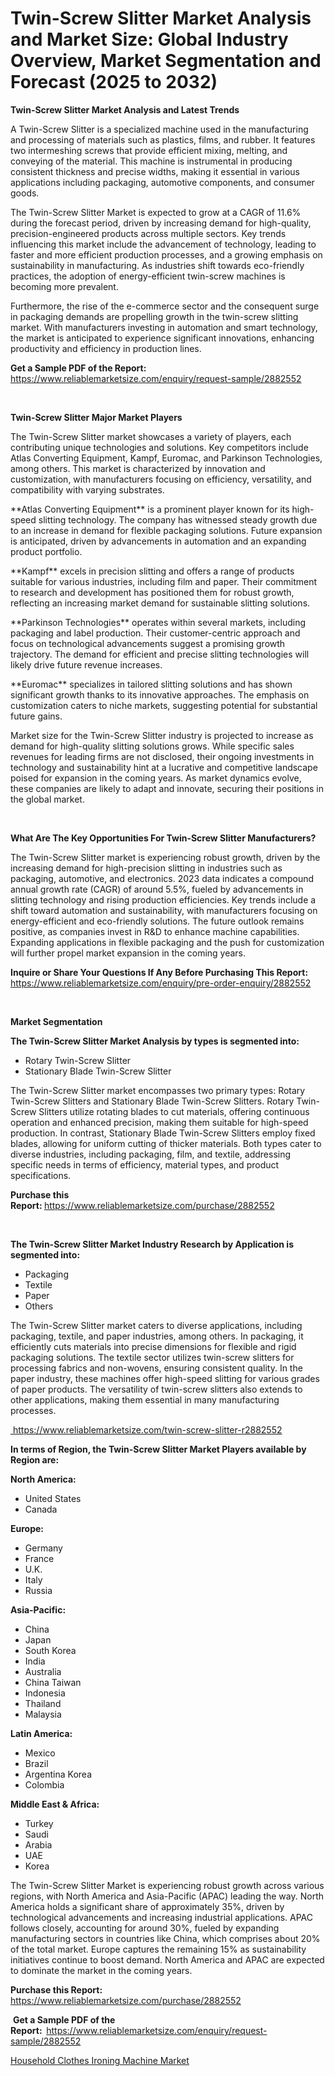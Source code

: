 <p><h1>Twin-Screw Slitter Market Analysis and Market Size: Global Industry Overview, Market Segmentation and Forecast (2025 to 2032)</h1></p><p><strong>Twin-Screw Slitter Market Analysis and Latest Trends</strong></p>
<p><p>A Twin-Screw Slitter is a specialized machine used in the manufacturing and processing of materials such as plastics, films, and rubber. It features two intermeshing screws that provide efficient mixing, melting, and conveying of the material. This machine is instrumental in producing consistent thickness and precise widths, making it essential in various applications including packaging, automotive components, and consumer goods.</p><p>The Twin-Screw Slitter Market is expected to grow at a CAGR of 11.6% during the forecast period, driven by increasing demand for high-quality, precision-engineered products across multiple sectors. Key trends influencing this market include the advancement of technology, leading to faster and more efficient production processes, and a growing emphasis on sustainability in manufacturing. As industries shift towards eco-friendly practices, the adoption of energy-efficient twin-screw machines is becoming more prevalent.</p><p>Furthermore, the rise of the e-commerce sector and the consequent surge in packaging demands are propelling growth in the twin-screw slitting market. With manufacturers investing in automation and smart technology, the market is anticipated to experience significant innovations, enhancing productivity and efficiency in production lines.</p></p>
<p><strong>Get a Sample PDF of the Report:&nbsp;</strong> <a href="https://www.reliablemarketsize.com/enquiry/request-sample/2882552?utm_campaign=3176&utm_medium=2&utm_source=Github&utm_content=ia&utm_term=13032025&utm_id=twin-screw-slitter">https://www.reliablemarketsize.com/enquiry/request-sample/2882552</a></p>
<p>&nbsp;</p>
<p><strong>Twin-Screw Slitter Major Market Players</strong></p>
<p><p>The Twin-Screw Slitter market showcases a variety of players, each contributing unique technologies and solutions. Key competitors include Atlas Converting Equipment, Kampf, Euromac, and Parkinson Technologies, among others. This market is characterized by innovation and customization, with manufacturers focusing on efficiency, versatility, and compatibility with varying substrates.</p><p>**Atlas Converting Equipment** is a prominent player known for its high-speed slitting technology. The company has witnessed steady growth due to an increase in demand for flexible packaging solutions. Future expansion is anticipated, driven by advancements in automation and an expanding product portfolio. </p><p>**Kampf** excels in precision slitting and offers a range of products suitable for various industries, including film and paper. Their commitment to research and development has positioned them for robust growth, reflecting an increasing market demand for sustainable slitting solutions.</p><p>**Parkinson Technologies** operates within several markets, including packaging and label production. Their customer-centric approach and focus on technological advancements suggest a promising growth trajectory. The demand for efficient and precise slitting technologies will likely drive future revenue increases.</p><p>**Euromac** specializes in tailored slitting solutions and has shown significant growth thanks to its innovative approaches. The emphasis on customization caters to niche markets, suggesting potential for substantial future gains.</p><p>Market size for the Twin-Screw Slitter industry is projected to increase as demand for high-quality slitting solutions grows. While specific sales revenues for leading firms are not disclosed, their ongoing investments in technology and sustainability hint at a lucrative and competitive landscape poised for expansion in the coming years. As market dynamics evolve, these companies are likely to adapt and innovate, securing their positions in the global market.</p></p>
<p>&nbsp;</p>
<p><strong>What Are The Key Opportunities For Twin-Screw Slitter Manufacturers?</strong></p>
<p><p>The Twin-Screw Slitter market is experiencing robust growth, driven by the increasing demand for high-precision slitting in industries such as packaging, automotive, and electronics. 2023 data indicates a compound annual growth rate (CAGR) of around 5.5%, fueled by advancements in slitting technology and rising production efficiencies. Key trends include a shift toward automation and sustainability, with manufacturers focusing on energy-efficient and eco-friendly solutions. The future outlook remains positive, as companies invest in R&D to enhance machine capabilities. Expanding applications in flexible packaging and the push for customization will further propel market expansion in the coming years.</p></p>
<p><strong>Inquire or Share Your Questions If Any Before Purchasing This Report:</strong> <a href="https://www.reliablemarketsize.com/enquiry/pre-order-enquiry/2882552?utm_campaign=3176&utm_medium=2&utm_source=Github&utm_content=ia&utm_term=13032025&utm_id=twin-screw-slitter">https://www.reliablemarketsize.com/enquiry/pre-order-enquiry/2882552</a></p>
<p>&nbsp;</p>
<p><strong>Market Segmentation</strong></p>
<p><strong>The Twin-Screw Slitter Market Analysis by types is segmented into:</strong></p>
<p><ul><li>Rotary Twin-Screw Slitter</li><li>Stationary Blade Twin-Screw Slitter</li></ul></p>
<p><p>The Twin-Screw Slitter market encompasses two primary types: Rotary Twin-Screw Slitters and Stationary Blade Twin-Screw Slitters. Rotary Twin-Screw Slitters utilize rotating blades to cut materials, offering continuous operation and enhanced precision, making them suitable for high-speed production. In contrast, Stationary Blade Twin-Screw Slitters employ fixed blades, allowing for uniform cutting of thicker materials. Both types cater to diverse industries, including packaging, film, and textile, addressing specific needs in terms of efficiency, material types, and product specifications.</p></p>
<p><strong>Purchase this Report:&nbsp;</strong><a href="https://www.reliablemarketsize.com/purchase/2882552?utm_campaign=3176&utm_medium=2&utm_source=Github&utm_content=ia&utm_term=13032025&utm_id=twin-screw-slitter">https://www.reliablemarketsize.com/purchase/2882552</a></p>
<p>&nbsp;</p>
<p><strong>The Twin-Screw Slitter Market Industry Research by Application is segmented into:</strong></p>
<p><ul><li>Packaging</li><li>Textile</li><li>Paper</li><li>Others</li></ul></p>
<p><p>The Twin-Screw Slitter market caters to diverse applications, including packaging, textile, and paper industries, among others. In packaging, it efficiently cuts materials into precise dimensions for flexible and rigid packaging solutions. The textile sector utilizes twin-screw slitters for processing fabrics and non-wovens, ensuring consistent quality. In the paper industry, these machines offer high-speed slitting for various grades of paper products. The versatility of twin-screw slitters also extends to other applications, making them essential in many manufacturing processes.</p></p>
<p><a href="https://www.reliablemarketsize.com/twin-screw-slitter-r2882552?utm_campaign=3176&utm_medium=2&utm_source=Github&utm_content=ia&utm_term=13032025&utm_id=twin-screw-slitter">&nbsp;https://www.reliablemarketsize.com/twin-screw-slitter-r2882552</a></p>
<p><strong>In terms of Region, the Twin-Screw Slitter Market Players available by Region are:</strong></p>
<p>
    <p> <strong> North America: </strong>
        <ul>
            <li>United States</li>
            <li>Canada</li>
        </ul>
        </p> 
    <p> <strong> Europe: </strong>
        <ul>
            <li>Germany</li>
            <li>France</li>
            <li>U.K.</li>
            <li>Italy</li>
            <li>Russia</li>
        </ul>
        </p> 
    <p> <strong> Asia-Pacific: </strong>
        <ul>
            <li>China</li>
            <li>Japan</li>
            <li>South Korea</li>
            <li>India</li>
            <li>Australia</li>
            <li>China Taiwan</li>
            <li>Indonesia</li>
            <li>Thailand</li>
            <li>Malaysia</li>
        </ul>
        </p> 
    <p> <strong> Latin America: </strong>
        <ul>
            <li>Mexico</li>
            <li>Brazil</li>
            <li>Argentina Korea</li>
            <li>Colombia</li>
        </ul>
        </p> 
    <p> <strong> Middle East & Africa: </strong>
        <ul>
            <li>Turkey</li>
            <li>Saudi</li>
            <li>Arabia</li>
            <li>UAE</li>
            <li>Korea</li>
        </ul>
    </p>
    </p>
<p><p>The Twin-Screw Slitter Market is experiencing robust growth across various regions, with North America and Asia-Pacific (APAC) leading the way. North America holds a significant share of approximately 35%, driven by technological advancements and increasing industrial applications. APAC follows closely, accounting for around 30%, fueled by expanding manufacturing sectors in countries like China, which comprises about 20% of the total market. Europe captures the remaining 15% as sustainability initiatives continue to boost demand. North America and APAC are expected to dominate the market in the coming years.</p></p>
<p><strong>Purchase this Report: </strong><a href="https://www.reliablemarketsize.com/purchase/2882552?utm_campaign=3176&utm_medium=2&utm_source=Github&utm_content=ia&utm_term=13032025&utm_id=twin-screw-slitter">https://www.reliablemarketsize.com/purchase/2882552</a></p>
<p>&nbsp;<strong>Get a Sample PDF of the Report:&nbsp;&nbsp;</strong><a href="https://www.reliablemarketsize.com/enquiry/request-sample/2882552?utm_campaign=3176&utm_medium=2&utm_source=Github&utm_content=ia&utm_term=13032025&utm_id=twin-screw-slitter">https://www.reliablemarketsize.com/enquiry/request-sample/2882552</a></p>
<p><strong></strong></p>
<p><p><a href="https://github.com/jenithschijf/Market-Research-Report-List-1/blob/main/household-clothes-ironing-machine-market.md?utm_campaign=3176&utm_medium=2&utm_source=Github&utm_content=ia&utm_term=13032025&utm_id=twin-screw-slitter">Household Clothes Ironing Machine Market</a></p></p>